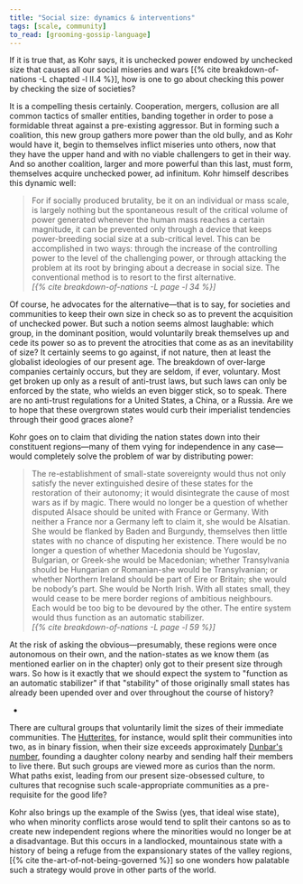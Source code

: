 ```yaml
---
title: "Social size: dynamics & interventions"
tags: [scale, community]
to_read: [grooming-gossip-language]
---
```


If it is true that, as Kohr says, it is unchecked power endowed by unchecked
size that causes all our social miseries and wars [{% cite
breakdown-of-nations -L chapted -l II.4 %}], how is one to go about checking
this power by checking the size of societies?

It is a compelling thesis certainly. Cooperation, mergers, collusion are all
common tactics of smaller entities, banding together in order to pose a
formidable threat against a pre-existing aggressor. But in forming such a
coalition, this new group gathers more power than the old bully, and as Kohr
would have it, begin to themselves inflict miseries unto others, now that they
have the upper hand and with no viable challengers to get in their way. And so
another coalition, larger and more powerful than this last, must form,
themselves acquire unchecked power, ad infinitum. Kohr himself describes this
dynamic well:

<blockquote>
  <div class="quote" markdown="1">
    For if socially produced brutality, be it on an individual or mass scale,
    is largely nothing but the spontaneous result of the critical volume of
    power generated whenever the human mass reaches a certain magnitude, it
    can be prevented only through a device that keeps power-breeding social
    size at a sub-critical level. This can be accomplished in two ways:
    through the increase of the controlling power to the level of the
    challenging power, or through attacking the problem at its root by
    bringing about a decrease in social size. The conventional method is to
    resort to the first alternative.    
  </div>
  <cite class="attribution">
    [{% cite breakdown-of-nations -L page -l 34 %}]
  </cite>
</blockquote>

Of course, he advocates for the alternative—that is to say, for societies and
communities to keep their own size in check so as to prevent the acquisition
of unchecked power. But such a notion seems almost laughable: which group, in
the dominant position, would voluntarily break themselves up and cede its
power so as to prevent the atrocities that come as as an inevitability of
size? It certainly seems to go against, if not nature, then at least the
globalist ideologies of our present age. The breakdown of over-large companies
certainly occurs, but they are seldom, if ever, voluntary. Most get broken up
only as a result of anti-trust laws, but such laws can only be enforced by the
state, who wields an even bigger stick, so to speak. There are no anti-trust
regulations for a United States, a China, or a Russia. Are we to hope that
these overgrown states would curb their imperialist tendencies through their
good graces alone?

Kohr goes on to claim that dividing the nation states down into their
constituent regions—many of them vying for independence in any case—would
completely solve the problem of war by distributing power:

<blockquote>
  <div class="quote" markdown="1">
    The re-establishment of small-state sovereignty would thus not only
    satisfy the never extinguished desire of these states for the restoration
    of their autonomy; it would disintegrate the cause of most wars as if by
    magic. There would no longer be a question of whether disputed Alsace
    should be united with France or Germany. With neither a France nor a
    Germany left to claim it, she would be Alsatian. She would be flanked by
    Baden and Burgundy, themselves then little states with no chance of
    disputing her existence. There would be no longer a question of whether
    Macedonia should be Yugoslav, Bulgarian, or Greek-she would be Macedonian;
    whether Transylvania should be Hungarian or Romanian-she would be
    Transylvanian; or whether Northern Ireland should be part of Eire or
    Britain; she would be nobody’s part. She would be North Irish. With all
    states small, they would cease to be mere border regions of ambitious
    neighbours. Each would be too big to be devoured by the other. The entire
    system would thus function as an automatic stabilizer.
  </div>
  <cite class="attribution">
    [{% cite breakdown-of-nations -L page -l 59 %}]
  </cite>
</blockquote>

At the risk of asking the obvious—presumably, these regions were once
autonomous on their own, and the nation-states as we know them (as mentioned
earlier on in the chapter) only got to their present size through wars. So how
is it exactly that we should expect the system to "function as an automatic
stabilizer" if that "stability" of those originally small states has already
been upended over and over throughout the course of history?

-

There are cultural groups that voluntarily limit the sizes of their immediate
communities. The [Hutterites], for instance, would split their communities
into two, as in binary fission, when their size exceeds approximately
[Dunbar's number][dunbars], founding a daughter colony nearby and sending half
their members to live there. But such groups are viewed more as curios than
the norm. What paths exist, leading from our present size-obsessed culture, to
cultures that recognise such scale-appropriate communities as a pre-requisite
for the good life?

Kohr also brings up the example of the Swiss (yes, that ideal wise state), who
when minority conflicts arose would tend to split their cantons so as to
create new independent regions where the minorities would no longer be at a
disadvantage. But this occurs in a landlocked, mountainous state with a
history of being a refuge from the expansionary states of the valley regions,
[{% cite the-art-of-not-being-governed %}] so one wonders how palatable such a
strategy would prove in other parts of the world.


[dunbars]: https://en.wikipedia.org/wiki/Dunbar%27s_number
[Hutterites]: https://en.wikipedia.org/wiki/Hutterites#Daughter_colonies
